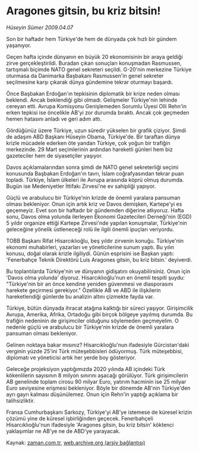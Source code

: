 # Aragones gitsin, bu kriz bitsin!

*Hüseyin Sümer 2009.04.07*

<tr><td class="metin" colspan="2" style="padding-top: 20px; padding-left: 5px; padding-right: 10px;">Son bir haftadır hem Türkiye'de hem de dünyada çok hızlı bir gündem yaşanıyor.</td></tr><tr><td class="metin" colspan="2" style="padding-top: 20px; padding-left: 5px; padding-right: 10px;"><p>Geçen hafta içinde dünyanın en büyük 20 ekonomisinin bir araya geldiği zirve gerçekleştirildi. Buradan çıkan sonuçları konuşmadan Rasmussen, tartışmalı biçimde NATO genel sekreteri seçildi. G-20'nin merkezine Türkiye oturmasa da Danimarka Başbakanı Rasmussen'in genel sekreter seçilmesine karşı çıkarak dünya gündemine tekrar oturmayı başardı.
<p> Önce Başbakan Erdoğan'ın tepkisinin diplomatik bir krize neden olması beklendi. Ancak beklendiği gibi olmadı. Gelişmeler Türkiye'nin lehinde cereyan etti. Avrupa Komisyonu Genişlemeden Sorumlu Üyesi Olli Rehn'in erken tepkisi ise öncelikle AB'yi zor durumda bıraktı. Ancak çok geçmeden hemen hatasını anladı ve geri adım attı.
<p> Gördüğünüz üzere Türkiye, uzun süredir yükselen bir grafik çiziyor. Şimdi de adaşım ABD Başkanı Hüseyin Obama, Türkiye'de. Bir taraftan dünya krizle mücadele ederken öte yandan Türkiye, çok yoğun bir trafiğin merkezinde. 29 Mart seçimlerinin ardından hareketli günleri hem biz gazeteciler hem de siyasetçiler yaşıyor.
<p> Davos açıklamalarından sonra şimdi de NATO genel sekreterliği seçimi konusunda Başbakan Erdoğan'ın tavrı, İslam coğrafyasından tekrar puan topladı. Türkiye, İslam ülkeleri ile Avrupa arasında köprü olmuş durumda. Bugün ise Medeniyetler İttifakı Zirvesi'ne ev sahipliği yapıyor.
<p> Güçlü ve arabulucu bir Türkiye'nin krizde de önemli yaralara pansuman olması bekleniyor. Onun için artık kriz ve Davos demişken, Kartepe'yi es geçemeyiz. Evet son bir haftadır bir gündemden diğerine atlıyoruz. Hafta sonu, Davos olma yolunda ilerleyen Ekonomi Gazetecileri Derneği'nin (EGD) 5 yıldır organize ettiği Kartepe Zirvesi'nde yapılan konuşmalar, Türkiye'nin geleceğine yönelik üstleneceği rolü ile ilgili önemli ipuçları veriyordu.
<p> TOBB Başkanı Rifat Hisarcıklıoğlu, beş yıldır zirvenin konuğu. Türkiye'nin ekonomi muhabirleri, yazarları ve yöneticilerine sunum yaptı. Bu yılın konusu, doğal olarak krizle ilgiliydi. Günün esprisini ise Başkan yaptı: 'Fenerbahçe Teknik Direktörü Luis Aragones gitsin, bu kriz bitsin.' deyiverdi.
<p> Bu toplantılarda Türkiye'nin ve dünyanın gidişatını okuyabilirsiniz. Onun için 'Davos olma yolunda' diyoruz. Hisarcıklıoğlu'nun en önemli tespiti şuydu: "Türkiye'nin bir an önce kendine yeniden güvenmesi ve diasporasını harekete geçirmesi gerekiyor." Özellikle AB ve ABD ile ilişkilerin hareketlendiği günlerde bu analizin altını çizmekte fayda var.
<p> Türkiye, bütün dünyada ihracat atağına kalktığı bir süreci yaşıyor. Girişimcilik Avrupa, Amerika, Afrika, Ortadoğu gibi birçok bölgeye yayılmış durumda. Bu trafiğin nedeninin de girişimciler olduğunu söylemeden geçmeyelim. O nedenle güçlü ve arabulucu bir Türkiye'nin krizde de önemli yaralara pansuman olması bekleniyor.
<p> Gelinen noktaya bakar mısınız? Hisarcıklıoğlu'nun ifadesiyle Gürcistan'daki verginin yüzde 25'ini Türk müteşebbisleri ödüyormuş. Türk müteşebbisi, diplomatı ve yöneticisi artık her yerde boy gösteriyor.
<p> Geleceğe projeksiyon yaptığımızda 2020 yılında AB içindeki Türk kökenlilerin sayısının 8 milyon sınırını aşacağı görülüyor. Türk girişimcilerin AB genelinde toplam cirosu 90 milyar Euro, yatırım hacminin ise 25 milyar Euro seviyesine erişmesi bekleniyor. Böyle bir dönemde AB'nin Türkiye'den ayrı gayrı kalması düşünülemez. Onun için Rehn'in yaptığı açıklama bir talihsizliktir.
<p> Fransa Cumhurbaşkanı Sarkozy, Türkiye'yi AB'ye istemese de küresel krizin çözümü yine de küresel işbirliğinden geçecek. Fenerbahçeli Hisarcıklıoğlu'nun ifadesiyle 'Aragones gitsin, bu kriz bitsin' köktenci yaklaşımlar ne AB'ye ne de ABD'ye yarayacak.<br/></p></p></p></p></p></p></p></p></p></p></p></td></tr>

Kaynak: [zaman.com.tr](http://zaman.com.tr/yazar.do?yazino=834567), [web.archive.org (arşiv bağlantısı)](http://web.archive.org/web/20090623131105/http://www.zaman.com.tr:80/yazar.do?yazino=834567)
